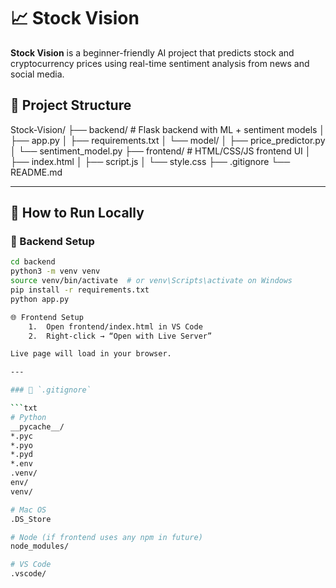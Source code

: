 # 📈 Stock Vision

**Stock Vision** is a beginner-friendly AI project that predicts stock and cryptocurrency prices using real-time sentiment analysis from news and social media.

## 📂 Project Structure

Stock-Vision/
├── backend/          # Flask backend with ML + sentiment models
│   ├── app.py
│   ├── requirements.txt
│   └── model/
│       ├── price_predictor.py
│       └── sentiment_model.py
├── frontend/         # HTML/CSS/JS frontend UI
│   ├── index.html
│   ├── script.js
│   └── style.css
├── .gitignore
└── README.md

---

## 🚀 How to Run Locally

### 📌 Backend Setup

```bash
cd backend
python3 -m venv venv
source venv/bin/activate  # or venv\Scripts\activate on Windows
pip install -r requirements.txt
python app.py

🌐 Frontend Setup
	1.	Open frontend/index.html in VS Code
	2.	Right-click → “Open with Live Server”

Live page will load in your browser.

---

### 📄 `.gitignore`

```txt
# Python
__pycache__/
*.pyc
*.pyo
*.pyd
*.env
.venv/
env/
venv/

# Mac OS
.DS_Store

# Node (if frontend uses any npm in future)
node_modules/

# VS Code
.vscode/

